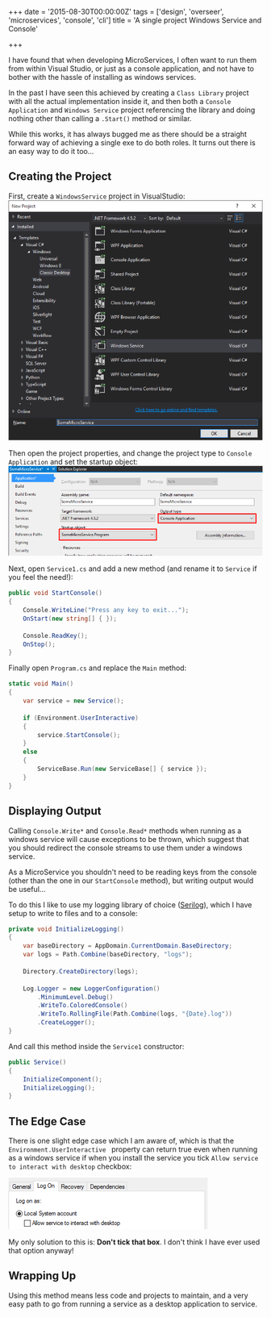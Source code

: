 +++
date = '2015-08-30T00:00:00Z'
tags = ['design', 'overseer', 'microservices', 'console', 'cli']
title = 'A single project Windows Service and Console'

+++

I have found that when developing MicroServices, I often want to run them from within Visual Studio, or just as a console application, and not have to bother with the hassle of installing as windows services.

In the past I have seen this achieved by creating a `Class Library` project with all the actual implementation inside it, and then both a `Console Application` and `Windows Service` project referencing the library and doing nothing other than calling a `.Start()` method or similar.

While this works, it has always bugged me as there should be a straight forward way of achieving a single exe to do both roles.  It turns out there is an easy way to do it too...

## Creating the Project

First, create a `WindowsService` project in VisualStudio:
![New Windows Service][vs-new-project]

Then open the project properties, and change the project type to `Console Application` and set the startup object:
![Service Type][vs-project-type]

Next, open `Service1.cs` and add a new method (and rename it to `Service` if you feel the need!):

```csharp
public void StartConsole()
{
	Console.WriteLine("Press any key to exit...");
	OnStart(new string[] { });

	Console.ReadKey();
	OnStop();
}
```

Finally  open `Program.cs` and replace the `Main` method:

```csharp
static void Main()
{
	var service = new Service();

	if (Environment.UserInteractive)
	{
		service.StartConsole();
	}
	else
	{
		ServiceBase.Run(new ServiceBase[] { service });
	}
}
```

## Displaying Output

Calling `Console.Write*` and `Console.Read*` methods when running as a windows service will cause exceptions to be thrown, which suggest that you should redirect the console streams to use them under a windows service.

As a MicroService you shouldn't need to be reading keys from the console (other than the one in our `StartConsole` method), but writing output would be useful...

To do this I like to use my logging library of choice ([Serilog][serilog]), which I have setup to write to files and to a console:

```csharp
private void InitializeLogging()
{
	var baseDirectory = AppDomain.CurrentDomain.BaseDirectory;
	var logs = Path.Combine(baseDirectory, "logs");

	Directory.CreateDirectory(logs);

	Log.Logger = new LoggerConfiguration()
		.MinimumLevel.Debug()
		.WriteTo.ColoredConsole()
		.WriteTo.RollingFile(Path.Combine(logs, "{Date}.log"))
		.CreateLogger();
}
```

And call this method inside the `Service1` constructor:

```csharp
public Service()
{
	InitializeComponent();
	InitializeLogging();
}
```

## The Edge Case

There is one slight edge case which I am aware of, which is that the `Environment.UserInteractive
` property can return true even when running as a windows service if when you install the service you tick `Allow service to interact with desktop` checkbox:

![Service-Logon][service-logon]

My only solution to this is: **Don't tick that box**. I don't think I have ever used that option anyway!

## Wrapping Up

Using this method means less code and projects to maintain, and a very easy path to go from running a service as a desktop application to service.

[vs-new-project]: /images/service-new.png
[vs-project-type]: /images/service-project-type.png
[service-logon]: /images/service-interact.png
[serilog]: http://serilog.net/
